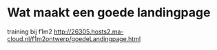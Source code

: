 # Wat maakt een goede landingpage
training bij f1m2
http://26305.hosts2.ma-cloud.nl/f1m2ontwerp/goedeLandingpage.html